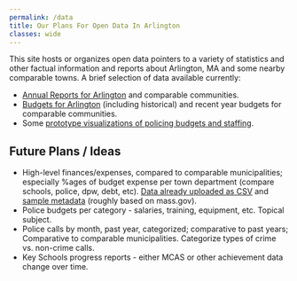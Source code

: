 ```yaml
---
permalink: /data
title: Our Plans For Open Data In Arlington
classes: wide
---
```


This site hosts or organizes open data pointers to a variety of statistics and other factual information and reports about Arlington, MA and some nearby comparable towns.  A brief selection of data available currently:

- [Annual Reports for Arlington](/governance/) and comparable communities.
- [Budgets for Arlington](/finance/) (including historical) and recent year budgets for comparable communities.
- Some [prototype visualizations of policing budgets and staffing](/test/).


## Future Plans / Ideas

- High-level finances/expenses, compared to comparable municipalities; especially %ages of budget expense per town department (compare schools, police, dpw, debt, etc).  [Data already uploaded as CSV](/data/finance/GenFundExpenditures2019-comps.csv) and [sample metadata](/data/finance/GenFundExpenditures2019-comps.json) (roughly based on mass.gov).
- Police budgets per category - salaries, training, equipment, etc.  Topical subject.
- Police calls by month, past year, categorized; comparative to past years; Comparative to comparable municipalities.  Categorize types of crime vs. non-crime calls.
- Key Schools progress reports - either MCAS or other achievement data change over time.